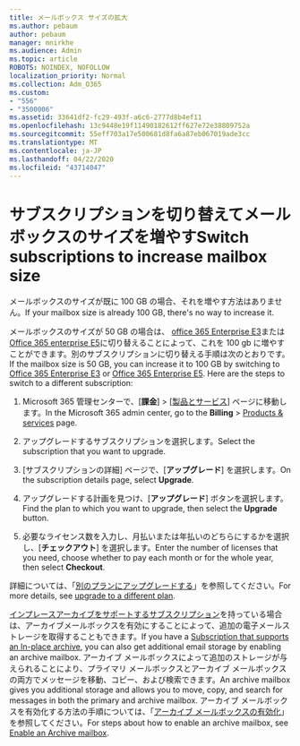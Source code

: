 ```yaml
---
title: メールボックス サイズの拡大
ms.author: pebaum
author: pebaum
manager: mnirkhe
ms.audience: Admin
ms.topic: article
ROBOTS: NOINDEX, NOFOLLOW
localization_priority: Normal
ms.collection: Adm_O365
ms.custom:
- "556"
- "3500006"
ms.assetid: 33641df2-fc29-493f-a6c6-2777d8b4ef11
ms.openlocfilehash: 13c9448e19f11490182612ff627e72e38809752a
ms.sourcegitcommit: 55eff703a17e500681d8fa6a87eb067019ade3cc
ms.translationtype: MT
ms.contentlocale: ja-JP
ms.lasthandoff: 04/22/2020
ms.locfileid: "43714047"
---
```

# <a name="switch-subscriptions-to-increase-mailbox-size"></a><span data-ttu-id="69ed4-102">サブスクリプションを切り替えてメールボックスのサイズを増やす</span><span class="sxs-lookup"><span data-stu-id="69ed4-102">Switch subscriptions to increase mailbox size</span></span>

<span data-ttu-id="69ed4-103">メールボックスのサイズが既に 100 GB の場合、それを増やす方法はありません。</span><span class="sxs-lookup"><span data-stu-id="69ed4-103">If your mailbox size is already 100 GB, there's no way to increase it.</span></span>
  
<span data-ttu-id="69ed4-p101">メールボックスのサイズが 50 GB の場合は、 [office 365 Enterprise E3](https://products.office.com/business/office-365-enterprise-e3-business-software)または[Office 365 enterprise E5](https://products.office.com/business/office-365-enterprise-e5-business-software)に切り替えることによって、これを 100 gb に増やすことができます。別のサブスクリプションに切り替える手順は次のとおりです。</span><span class="sxs-lookup"><span data-stu-id="69ed4-p101">If the mailbox size is 50 GB, you can increase it to 100 GB by switching to [Office 365 Enterprise E3](https://products.office.com/business/office-365-enterprise-e3-business-software) or [Office 365 Enterprise E5](https://products.office.com/business/office-365-enterprise-e5-business-software). Here are the steps to switch to a different subscription:</span></span>
  
1. <span data-ttu-id="69ed4-106">Microsoft 365 管理センターで、[**課金**] \> [[製品とサービス](https://go.microsoft.com/fwlink/p/?linkid=842054)] ページに移動します。</span><span class="sxs-lookup"><span data-stu-id="69ed4-106">In the Microsoft 365 admin center, go to the **Billing** \> [Products & services](https://go.microsoft.com/fwlink/p/?linkid=842054) page.</span></span>

2. <span data-ttu-id="69ed4-107">アップグレードするサブスクリプションを選択します。</span><span class="sxs-lookup"><span data-stu-id="69ed4-107">Select the subscription that you want to upgrade.</span></span>

3. <span data-ttu-id="69ed4-108">[サブスクリプションの詳細] ページで、[**アップグレード**] を選択します。</span><span class="sxs-lookup"><span data-stu-id="69ed4-108">On the subscription details page, select **Upgrade**.</span></span>

4. <span data-ttu-id="69ed4-109">アップグレードする計画を見つけ、[**アップグレード**] ボタンを選択します。</span><span class="sxs-lookup"><span data-stu-id="69ed4-109">Find the plan to which you want to upgrade, then select the **Upgrade** button.</span></span>

5. <span data-ttu-id="69ed4-110">必要なライセンス数を入力し、月払いまたは年払いのどちらにするかを選択し、[**チェックアウト**] を選択します。</span><span class="sxs-lookup"><span data-stu-id="69ed4-110">Enter the number of licenses that you need, choose whether to pay each month or for the whole year, then select **Checkout**.</span></span>

<span data-ttu-id="69ed4-111">詳細については、「[別のプランにアップグレードする](https://docs.microsoft.com/office365/admin/subscriptions-and-billing/upgrade-to-different-plan)」を参照してください。</span><span class="sxs-lookup"><span data-stu-id="69ed4-111">For more details, see [upgrade to a different plan](https://docs.microsoft.com/office365/admin/subscriptions-and-billing/upgrade-to-different-plan).</span></span>

<span data-ttu-id="69ed4-112">[インプレースアーカイブをサポートするサブスクリプション](https://docs.microsoft.com/office365/servicedescriptions/exchange-online-archiving-service-description/exchange-online-archiving-service-description)を持っている場合は、アーカイブメールボックスを有効にすることによって、追加の電子メールストレージを取得することもできます。</span><span class="sxs-lookup"><span data-stu-id="69ed4-112">If you have a [Subscription that supports an In-place archive](https://docs.microsoft.com/office365/servicedescriptions/exchange-online-archiving-service-description/exchange-online-archiving-service-description), you can also get additional email storage by enabling an archive mailbox.</span></span> <span data-ttu-id="69ed4-113">アーカイブ メールボックスによって追加のストレージが与えられることにより、プライマリ メールボックスとアーカイブ メールボックスの両方でメッセージを移動、コピー、および検索できます。</span><span class="sxs-lookup"><span data-stu-id="69ed4-113">An archive mailbox gives you additional storage and allows you to move, copy, and search for messages in both the primary and archive mailbox.</span></span> <span data-ttu-id="69ed4-114">アーカイブ メールボックスを有効化する方法の手順については、「[アーカイブ メールボックスの有効化](https://docs.microsoft.com/office365/securitycompliance/enable-archive-mailboxes)」を参照してください。</span><span class="sxs-lookup"><span data-stu-id="69ed4-114">For steps about how to enable an archive mailbox, see [Enable an Archive mailbox](https://docs.microsoft.com/office365/securitycompliance/enable-archive-mailboxes).</span></span>